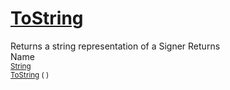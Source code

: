 # [ToString](./Signer-100663454.md)

Returns a string representation of a Signer
Returns<img width=500/>Name
<br>
<sub>[String](https://docs.microsoft.com/en-us/dotnet/api/System.String)</sub><img width=500/><sub>[ToString](./Signer-100663454.md) (  )</sub><br>


